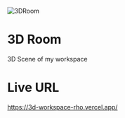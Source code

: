 ![3DRoom](https://github.com/AtEMsoft/3d-room/assets/106076599/f1489bc0-f26b-4eca-98e9-990b9b5fdabe)

# 3D Room
3D Scene of my workspace 

# Live URL

https://3d-workspace-rho.vercel.app/
